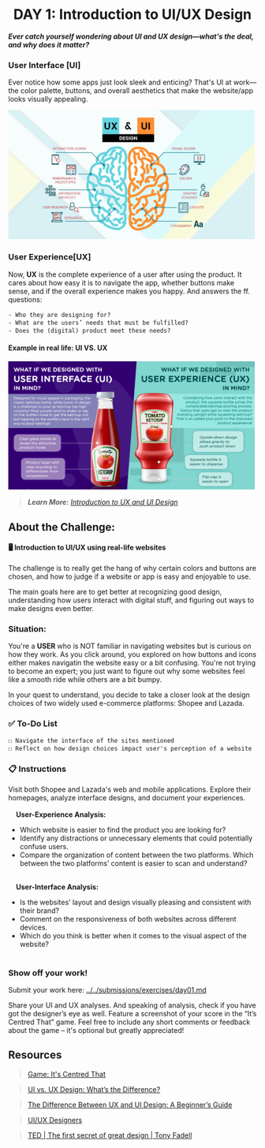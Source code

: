 **<h1 align="center"> DAY 1: Introduction to UI/UX Design </h1>**
**_Ever catch yourself wondering about UI and UX design—what's the deal, and why does it matter?_**

### **User Interface [UI]**

Ever notice how some apps just look sleek and enticing? That's UI at work—the color palette, buttons, and overall aesthetics that make the website/app looks visually appealing.


<p><img src="../../assets/tutorials/day1-pic1.png" width="500" alt="User Interface"/></p>

### **User Experience[UX]**

Now, **UX** is the complete experience of a user after using the product. It cares about how easy it is to navigate the app, whether buttons make sense, and if the overall experience makes you happy. And answers the ff. questions:

    - Who they are designing for?
    - What are the users’ needs that must be fulfilled?
    - Does the (digital) product meet these needs?

#### Example in real life: UI VS. UX
<img src="../../assets/tutorials/Day1-pic2.png"  width="500"/> <br>

> **_Learn More:_** [_Introduction to UX and UI Design_](https://bootcamp.uxdesign.cc/basic-introduction-to-user-experience-and-user-interface-design-f0aae08a2b44)

##

## **About the Challenge:**

#### **🖥️ Introduction to UI/UX using real-life websites**

The challenge is to really get the hang of why certain colors and buttons are chosen, and how to judge if a website or app is easy and enjoyable to use.

The main goals here are to get better at recognizing good design, understanding how users interact with digital stuff, and figuring out ways to make designs even better.

### Situation:

You're a **USER** who is NOT familiar in navigating websites but is curious on how they work. As you click around, you explored on how buttons and icons either makes navigatin the website easy or a bit confusing. You're not trying to become an expert; you just want to figure out why some websites feel like a smooth ride while others are a bit bumpy.

In your quest to understand, you decide to take a closer look at the design choices of two widely used e-commerce platforms: Shopee and Lazada.

### ✅ To-Do List

    ☐ Navigate the interface of the sites mentioned
    ☐ Reflect on how design choices impact user's perception of a website

### 📋 Instructions

Visit both Shopee and Lazada's web and mobile applications. Explore their homepages, analyze interface designs, and document your experiences.<br/><br/>
&nbsp;&nbsp;&nbsp;&nbsp;**User-Experience Analysis:**<br/>

-   Which website is easier to find the product you are looking for?
-   Identify any distractions or unnecessary elements that could potentially confuse users.
-   Compare the organization of content between the two platforms. Which between the two platforms’ content is easier to scan and understand?<br/>
    <br/>

&nbsp;&nbsp;&nbsp;&nbsp;**User-Interface Analysis:**

-   Is the websites’ layout and design visually pleasing and consistent with their brand?
-   Comment on the responsiveness of both websites across different devices.
-   Which do you think is better when it comes to the visual aspect of the website?
    <br><br>

### Show off your work!

Submit your work here: <a href="../../submissions/exercises/day01.md" target="_blank">../../submissions/exercises/day01.md</a>

Share your UI and UX analyses. And speaking of analysis, check if you have got the designer’s eye as well. Feature a screenshot of your score in the “It’s Centred That” game. Feel free to include any short comments or feedback about the game – it's optional but greatly appreciated!

## Resources

> <a href="https://www.supremo.co.uk/designers-eye/" target="_blank">Game: It's Centred That</a>

> <a href="https://www.coursera.org/articles/ui-vs-ux-design" target="_blank">UI vs. UX Design: What’s the Difference?</a>

> <a href="https://careerfoundry.com/en/blog/ux-design/the-difference-between-ux-and-ui-design-a-laymans-guide/" target="_blank">The Difference Between UX and UI Design: A Beginner’s Guide</a>

> <a href="https://usfbootcamps.com/blog/ui-ux-design/what-does-a-designer-do/" target="_blank">UI/UX Designers</a>

> <a href="https://youtu.be/9uOMectkCCs?si=MbXBEpeEI_eLu2fB" target="_blank">TED | The first secret of great design | Tony Fadell</a>
